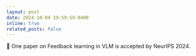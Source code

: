 ```yaml
---
layout: post
date: 2024-10-04 19:59:59-0400
inline: true
related_posts: false
---
```

🌟 One paper on Feedback learning in VLM is accepted by NeurIPS 2024.

